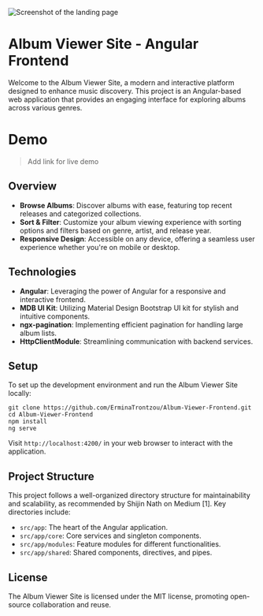 ![Screenshot of the landing page](https://i.imgur.com/Poengmi.png)

# Album Viewer Site - Angular Frontend
Welcome to the Album Viewer Site, a modern and interactive platform designed to enhance music discovery. This project is an Angular-based web application that provides an engaging interface for exploring albums across various genres.

# Demo
> Add link for live demo

## Overview
- **Browse Albums**: Discover albums with ease, featuring top recent releases and categorized collections.
- **Sort & Filter**: Customize your album viewing experience with sorting options and filters based on genre, artist, and release year.
- **Responsive Design**: Accessible on any device, offering a seamless user experience whether you're on mobile or desktop.
  
## Technologies
- **Angular**: Leveraging the power of Angular for a responsive and interactive frontend.
- **MDB UI Kit**: Utilizing Material Design Bootstrap UI kit for stylish and intuitive components.
- **ngx-pagination**: Implementing efficient pagination for handling large album lists.
- **HttpClientModule**: Streamlining communication with backend services.

## Setup
To set up the development environment and run the Album Viewer Site locally:
```
git clone https://github.com/ErminaTrontzou/Album-Viewer-Frontend.git
cd Album-Viewer-Frontend
npm install
ng serve
```
Visit `http://localhost:4200/` in your web browser to interact with the application.

## Project Structure
This project follows a well-organized directory structure for maintainability and scalability, as recommended by Shijin Nath on Medium [1]. Key directories include:

- `src/app`: The heart of the Angular application.
- `src/app/core`: Core services and singleton components.
- `src/app/modules`: Feature modules for different functionalities.
- `src/app/shared`: Shared components, directives, and pipes.

## License
The Album Viewer Site is licensed under the MIT license, promoting open-source collaboration and reuse.


